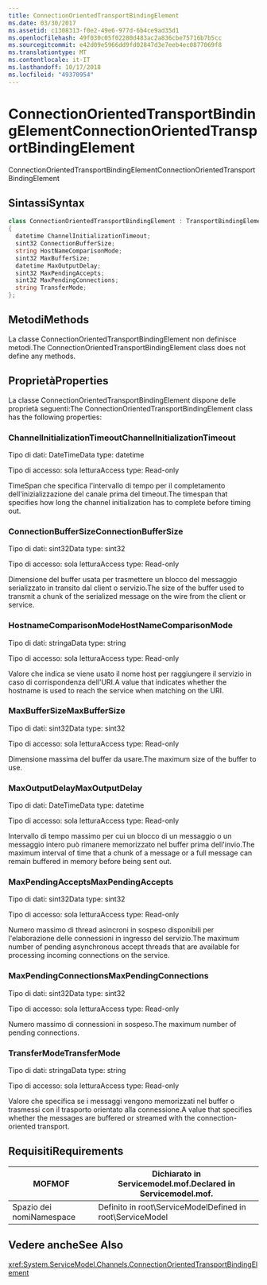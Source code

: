 ```yaml
---
title: ConnectionOrientedTransportBindingElement
ms.date: 03/30/2017
ms.assetid: c1308313-f0e2-49e6-977d-6b4ce9ad35d1
ms.openlocfilehash: 49f030c05f02280d483ac2a836cbe75716b7b5cc
ms.sourcegitcommit: e42d09e5966dd9fd02847d3e7eeb4ec0877069f8
ms.translationtype: MT
ms.contentlocale: it-IT
ms.lasthandoff: 10/17/2018
ms.locfileid: "49370954"
---
```

# <a name="connectionorientedtransportbindingelement"></a><span data-ttu-id="ba1de-102">ConnectionOrientedTransportBindingElement</span><span class="sxs-lookup"><span data-stu-id="ba1de-102">ConnectionOrientedTransportBindingElement</span></span>
<span data-ttu-id="ba1de-103">ConnectionOrientedTransportBindingElement</span><span class="sxs-lookup"><span data-stu-id="ba1de-103">ConnectionOrientedTransportBindingElement</span></span>  
  
## <a name="syntax"></a><span data-ttu-id="ba1de-104">Sintassi</span><span class="sxs-lookup"><span data-stu-id="ba1de-104">Syntax</span></span>  
  
```csharp
class ConnectionOrientedTransportBindingElement : TransportBindingElement  
{  
  datetime ChannelInitializationTimeout;  
  sint32 ConnectionBufferSize;  
  string HostNameComparisonMode;  
  sint32 MaxBufferSize;  
  datetime MaxOutputDelay;  
  sint32 MaxPendingAccepts;  
  sint32 MaxPendingConnections;  
  string TransferMode;  
};  
```  
  
## <a name="methods"></a><span data-ttu-id="ba1de-105">Metodi</span><span class="sxs-lookup"><span data-stu-id="ba1de-105">Methods</span></span>  
 <span data-ttu-id="ba1de-106">La classe ConnectionOrientedTransportBindingElement non definisce metodi.</span><span class="sxs-lookup"><span data-stu-id="ba1de-106">The ConnectionOrientedTransportBindingElement class does not define any methods.</span></span>  
  
## <a name="properties"></a><span data-ttu-id="ba1de-107">Proprietà</span><span class="sxs-lookup"><span data-stu-id="ba1de-107">Properties</span></span>  
 <span data-ttu-id="ba1de-108">La classe ConnectionOrientedTransportBindingElement dispone delle proprietà seguenti:</span><span class="sxs-lookup"><span data-stu-id="ba1de-108">The ConnectionOrientedTransportBindingElement class has the following properties:</span></span>  
  
### <a name="channelinitializationtimeout"></a><span data-ttu-id="ba1de-109">ChannelInitializationTimeout</span><span class="sxs-lookup"><span data-stu-id="ba1de-109">ChannelInitializationTimeout</span></span>  
 <span data-ttu-id="ba1de-110">Tipo di dati: DateTime</span><span class="sxs-lookup"><span data-stu-id="ba1de-110">Data type: datetime</span></span>  
  
 <span data-ttu-id="ba1de-111">Tipo di accesso: sola lettura</span><span class="sxs-lookup"><span data-stu-id="ba1de-111">Access type: Read-only</span></span>  
  
 <span data-ttu-id="ba1de-112">TimeSpan che specifica l'intervallo di tempo per il completamento dell'inizializzazione del canale prima del timeout.</span><span class="sxs-lookup"><span data-stu-id="ba1de-112">The timespan that specifies how long the channel initialization has to complete before timing out.</span></span>  
  
### <a name="connectionbuffersize"></a><span data-ttu-id="ba1de-113">ConnectionBufferSize</span><span class="sxs-lookup"><span data-stu-id="ba1de-113">ConnectionBufferSize</span></span>  
 <span data-ttu-id="ba1de-114">Tipo di dati: sint32</span><span class="sxs-lookup"><span data-stu-id="ba1de-114">Data type: sint32</span></span>  
  
 <span data-ttu-id="ba1de-115">Tipo di accesso: sola lettura</span><span class="sxs-lookup"><span data-stu-id="ba1de-115">Access type: Read-only</span></span>  
  
 <span data-ttu-id="ba1de-116">Dimensione del buffer usata per trasmettere un blocco del messaggio serializzato in transito dal client o servizio.</span><span class="sxs-lookup"><span data-stu-id="ba1de-116">The size of the buffer used to transmit a chunk of the serialized message on the wire from the client or service.</span></span>  
  
### <a name="hostnamecomparisonmode"></a><span data-ttu-id="ba1de-117">HostnameComparisonMode</span><span class="sxs-lookup"><span data-stu-id="ba1de-117">HostNameComparisonMode</span></span>  
 <span data-ttu-id="ba1de-118">Tipo di dati: stringa</span><span class="sxs-lookup"><span data-stu-id="ba1de-118">Data type: string</span></span>  
  
 <span data-ttu-id="ba1de-119">Tipo di accesso: sola lettura</span><span class="sxs-lookup"><span data-stu-id="ba1de-119">Access type: Read-only</span></span>  
  
 <span data-ttu-id="ba1de-120">Valore che indica se viene usato il nome host per raggiungere il servizio in caso di corrispondenza dell'URI.</span><span class="sxs-lookup"><span data-stu-id="ba1de-120">A value that indicates whether the hostname is used to reach the service when matching on the URI.</span></span>  
  
### <a name="maxbuffersize"></a><span data-ttu-id="ba1de-121">MaxBufferSize</span><span class="sxs-lookup"><span data-stu-id="ba1de-121">MaxBufferSize</span></span>  
 <span data-ttu-id="ba1de-122">Tipo di dati: sint32</span><span class="sxs-lookup"><span data-stu-id="ba1de-122">Data type: sint32</span></span>  
  
 <span data-ttu-id="ba1de-123">Tipo di accesso: sola lettura</span><span class="sxs-lookup"><span data-stu-id="ba1de-123">Access type: Read-only</span></span>  
  
 <span data-ttu-id="ba1de-124">Dimensione massima del buffer da usare.</span><span class="sxs-lookup"><span data-stu-id="ba1de-124">The maximum size of the buffer to use.</span></span>  
  
### <a name="maxoutputdelay"></a><span data-ttu-id="ba1de-125">MaxOutputDelay</span><span class="sxs-lookup"><span data-stu-id="ba1de-125">MaxOutputDelay</span></span>  
 <span data-ttu-id="ba1de-126">Tipo di dati: DateTime</span><span class="sxs-lookup"><span data-stu-id="ba1de-126">Data type: datetime</span></span>  
  
 <span data-ttu-id="ba1de-127">Tipo di accesso: sola lettura</span><span class="sxs-lookup"><span data-stu-id="ba1de-127">Access type: Read-only</span></span>  
  
 <span data-ttu-id="ba1de-128">Intervallo di tempo massimo per cui un blocco di un messaggio o un messaggio intero può rimanere memorizzato nel buffer prima dell'invio.</span><span class="sxs-lookup"><span data-stu-id="ba1de-128">The maximum interval of time that a chunk of a message or a full message can remain buffered in memory before being sent out.</span></span>  
  
### <a name="maxpendingaccepts"></a><span data-ttu-id="ba1de-129">MaxPendingAccepts</span><span class="sxs-lookup"><span data-stu-id="ba1de-129">MaxPendingAccepts</span></span>  
 <span data-ttu-id="ba1de-130">Tipo di dati: sint32</span><span class="sxs-lookup"><span data-stu-id="ba1de-130">Data type: sint32</span></span>  
  
 <span data-ttu-id="ba1de-131">Tipo di accesso: sola lettura</span><span class="sxs-lookup"><span data-stu-id="ba1de-131">Access type: Read-only</span></span>  
  
 <span data-ttu-id="ba1de-132">Numero massimo di thread asincroni in sospeso disponibili per l'elaborazione delle connessioni in ingresso del servizio.</span><span class="sxs-lookup"><span data-stu-id="ba1de-132">The maximum number of pending asynchronous accept threads that are available for processing incoming connections on the service.</span></span>  
  
### <a name="maxpendingconnections"></a><span data-ttu-id="ba1de-133">MaxPendingConnections</span><span class="sxs-lookup"><span data-stu-id="ba1de-133">MaxPendingConnections</span></span>  
 <span data-ttu-id="ba1de-134">Tipo di dati: sint32</span><span class="sxs-lookup"><span data-stu-id="ba1de-134">Data type: sint32</span></span>  
  
 <span data-ttu-id="ba1de-135">Tipo di accesso: sola lettura</span><span class="sxs-lookup"><span data-stu-id="ba1de-135">Access type: Read-only</span></span>  
  
 <span data-ttu-id="ba1de-136">Numero massimo di connessioni in sospeso.</span><span class="sxs-lookup"><span data-stu-id="ba1de-136">The maximum number of pending connections.</span></span>  
  
### <a name="transfermode"></a><span data-ttu-id="ba1de-137">TransferMode</span><span class="sxs-lookup"><span data-stu-id="ba1de-137">TransferMode</span></span>  
 <span data-ttu-id="ba1de-138">Tipo di dati: stringa</span><span class="sxs-lookup"><span data-stu-id="ba1de-138">Data type: string</span></span>  
  
 <span data-ttu-id="ba1de-139">Tipo di accesso: sola lettura</span><span class="sxs-lookup"><span data-stu-id="ba1de-139">Access type: Read-only</span></span>  
  
 <span data-ttu-id="ba1de-140">Valore che specifica se i messaggi vengono memorizzati nel buffer o trasmessi con il trasporto orientato alla connessione.</span><span class="sxs-lookup"><span data-stu-id="ba1de-140">A value that specifies whether the messages are buffered or streamed with the connection-oriented transport.</span></span>  
  
## <a name="requirements"></a><span data-ttu-id="ba1de-141">Requisiti</span><span class="sxs-lookup"><span data-stu-id="ba1de-141">Requirements</span></span>  
  
|<span data-ttu-id="ba1de-142">MOF</span><span class="sxs-lookup"><span data-stu-id="ba1de-142">MOF</span></span>|<span data-ttu-id="ba1de-143">Dichiarato in Servicemodel.mof.</span><span class="sxs-lookup"><span data-stu-id="ba1de-143">Declared in Servicemodel.mof.</span></span>|  
|---------|-----------------------------------|  
|<span data-ttu-id="ba1de-144">Spazio dei nomi</span><span class="sxs-lookup"><span data-stu-id="ba1de-144">Namespace</span></span>|<span data-ttu-id="ba1de-145">Definito in root\ServiceModel</span><span class="sxs-lookup"><span data-stu-id="ba1de-145">Defined in root\ServiceModel</span></span>|  
  
## <a name="see-also"></a><span data-ttu-id="ba1de-146">Vedere anche</span><span class="sxs-lookup"><span data-stu-id="ba1de-146">See Also</span></span>  
 <xref:System.ServiceModel.Channels.ConnectionOrientedTransportBindingElement>
